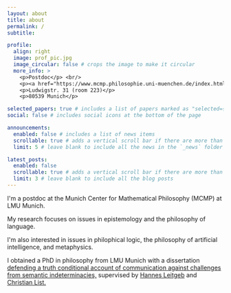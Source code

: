 ```yaml
---
layout: about
title: about
permalink: /
subtitle: 

profile:
  align: right
  image: prof_pic.jpg
  image_circular: false # crops the image to make it circular
  more_info: >
    <p>Postdoc</p> <br/>
    <p><a href="https://www.mcmp.philosophie.uni-muenchen.de/index.html">MCMP</a>, LMU Munich</p>
    <p>Ludwigstr. 31 (room 223)</p>
    <p>80539 Munich</p>

selected_papers: true # includes a list of papers marked as "selected={true}"
social: false # includes social icons at the bottom of the page

announcements:
  enabled: false # includes a list of news items
  scrollable: true # adds a vertical scroll bar if there are more than 3 news items
  limit: 5 # leave blank to include all the news in the `_news` folder

latest_posts:
  enabled: false
  scrollable: true # adds a vertical scroll bar if there are more than 3 new posts items
  limit: 3 # leave blank to include all the blog posts
---
```


I'm a postdoc at the Munich Center for Mathematical Philosophy (MCMP) at LMU Munich.

My research focuses on issues in epistemology and the philosophy of language. 

I'm also interested in issues in philophical logic, the philosophy of artificial intelligence, and metaphysics.

I obtained a PhD in philosophy from LMU Munich with a dissertation <a href="https://edoc.ub.uni-muenchen.de/34874/">defending a truth conditional account of communication against challenges from semantic indeterminacies,</a> supervised by <a href="https://www.mcmp.philosophie.uni-muenchen.de/people/faculty/hannes_leitgeb/index.html">Hannes Leitgeb</a> and <a href="https://www.philosophie.lmu.de/de/personenuebersicht/kontaktseite/christian-list-087028b0.html">Christian List.</a>

